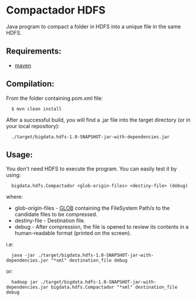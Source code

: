 Compactador HDFS
================

Java program to compact a folder in HDFS into a unique file in the same HDFS.

Requirements:
-------------
* [maven](http://maven.apache.org)

Compilation:
------------

From the folder containing pom.xml file:

      $ mvn clean install

After a successful build, you will find a .jar file into the target directory (or in your local repository):

      ./target/bigdata.hdfs-1.0-SNAPSHOT-jar-with-dependencies.jar


Usage:
------

You don't need HDFS to execute the program. You can easily test it by using:

      bigdata.hdfs.Compactador <glob-origin-files> <destiny-file> (debug)

where: 

* glob-origin-files - [GLOB]("http://en.wikipedia.org/wiki/Glob_(programming)") containing the FileSystem Path/s to the candidate files to be compressed.
* destiny-file - Destination file.
* debug - After compression, the file is opened to review its contents in a human-readable format (printed on the screen).

i.e:

      java -jar ./target/bigdata.hdfs-1.0-SNAPSHOT-jar-with-dependencies.jar "*xml" destination_file debug

or:

      hadoop jar ./target/bigdata.hdfs-1.0-SNAPSHOT-jar-with-dependencies.jar bigdata.hdfs.Compactador "*xml" destination_file debug
